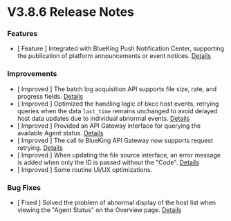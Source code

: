 # V3.8.6 Release Notes



### Features
- [ Feature ] Integrated with BlueKing Push Notification Center, supporting the publication of platform announcements or event notices. [Details](http://github.com/TencentBlueKing/bk-job/issues/2659)


### Improvements
- [ Improved ] The batch log acquisition API supports file size, rate, and progress fields. [Details](http://github.com/TencentBlueKing/bk-job/issues/2675)
- [ Improved ] Optimized the handling logic of bkcc host events, retrying queries when the data `last_time` remains unchanged to avoid delayed host data updates due to individual abnormal events. [Details](http://github.com/TencentBlueKing/bk-job/issues/2310)
- [ Improved ] Provided an API Gateway interface for querying the available Agent status. [Details](http://github.com/TencentBlueKing/bk-job/issues/2598)
- [ Improved ] The call to BlueKing API Gateway now supports request retrying. [Details](http://github.com/TencentBlueKing/bk-job/issues/2628)
- [ Improved ] When updating the file source interface, an error message is added when only the ID is passed without the "Code". [Details](http://github.com/TencentBlueKing/bk-job/issues/2414)
- [ Improved ] Some routine UI/UX optimizations.


### Bug Fixes
- [ Fixed ] Solved the problem of abnormal display of the host list when viewing the "Agent Status" on the Overview page. [Details](http://github.com/TencentBlueKing/bk-job/issues/2688)